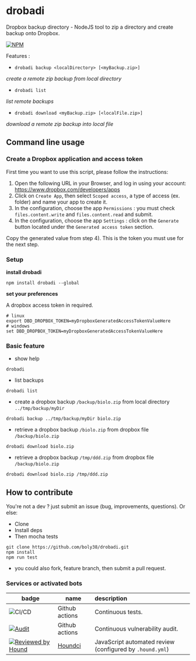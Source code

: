 # drobadi

Dropbox backup directory - NodeJS tool to zip a directory and create backup onto Dropbox.

[![NPM](https://nodei.co/npm/drobadi.png?compact=true)](https://npmjs.org/package/drobadi)

Features :
- `drobadi backup <localDirectory> [<myBackup.zip>]`

_create a remote zip backup from local directory_

- `drobadi list` 

_list remote backups_

- `drobadi download <myBackup.zip> [<localFile.zip>]`

_download a remote zip backup into local file_

## Command line usage

### Create a Dropbox application and access token
First time you want to use this script, please follow the instructions:

1) Open the following URL in your Browser, and log in using your account: https://www.dropbox.com/developers/apps
2) Click on `Create App`, then select `Scoped access`, a type of access (ex. folder) and name your app to create it.
3) In the configuration, choose the app `Permissions` : you must check `files.content.write` and `files.content.read` and submit.
4) In the configuration, choose the app `Settings` : click on the `Generate` button located under 
the `Generated access token` section.

Copy the generated value from step 4). This is the token you must use for the next step.

### Setup
**install drobadi**

```
npm install drobadi --global
```

**set your preferences**

A dropbox access token in required.

```
# linux
export DBD_DROPBOX_TOKEN=myDropboxGeneratedAccessTokenValueHere
# windows
set DBD_DROPBOX_TOKEN=myDropboxGeneratedAccessTokenValueHere
```



### Basic feature

 - show help
```
drobadi
```

 - list backups
```
drobadi list
```

- create a dropbox backup `/backup/biolo.zip` from local directory `../tmp/backup/myDir`
```
drobadi backup ../tmp/backup/myDir biolo.zip
```

- retrieve a dropbox backup `/biolo.zip` from dropbox file `/backup/biolo.zip`
```
drobadi download biolo.zip
```

- retrieve a dropbox backup `/tmp/ddd.zip` from dropbox file `/backup/biolo.zip`
```
drobadi download biolo.zip /tmp/ddd.zip
```

## How to contribute
You're not a dev ? just submit an issue (bug, improvements, questions). Or else:
* Clone
* Install deps
* Then mocha tests
```
git clone https://github.com/boly38/drobadi.git
npm install
npm run test
```
* you could also fork, feature branch, then submit a pull request.

### Services or activated bots

| badge  | name   | description  |
|--------|-------|:--------|
| ![CI/CD](https://github.com/boly38/drobadi/workflows/drobadi-ci/badge.svg) |Github actions|Continuous tests.
| [![Audit](https://github.com/boly38/drobadi/actions/workflows/audit.yml/badge.svg)](https://github.com/boly38/ndrobadi/actions/workflows/audit.yml) |Github actions|Continuous vulnerability audit.
| [![Reviewed by Hound](https://img.shields.io/badge/Reviewed_by-Hound-8E64B0.svg)](https://houndci.com)|[Houndci](https://houndci.com/)|JavaScript  automated review (configured by `.hound.yml`)|

